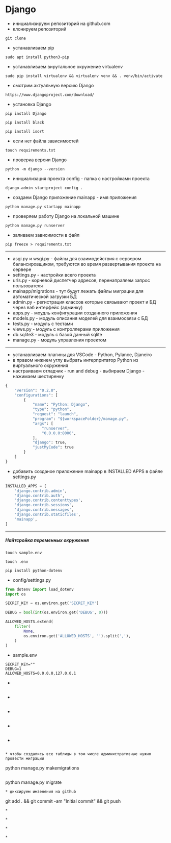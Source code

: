 # Django

* инициализируем репозиторий на github.com
* клонируем репозиторий
```
git clone
```
* устанавливаем pip
```
sudo apt install python3-pip
```
* устанавливаем вирутальное окружение virtualenv
```
sudo pip install virtualenv && virtualenv venv && . venv/bin/activate
```
* смотрим актуальную версию Django
```
https://www.djangoproject.com/download/
```
* установка Django
```
pip install Django
```
```
pip install black
```
```
pip install isort
```
* если нет файла зависимостей
```
touch requirements.txt
```
* проверка версии Django
```
python -m django --version
```
* инициализация проекта config - папка с настройками проекта
```
django-admin startproject config .
```
* создаем Django приложение mainapp - имя приложения
```
python manage.py startapp mainapp
```
* проверяем работу Django на локальной машине
```
python manage.py runserver
```
* заливаем зависимости в файл
```
pip freeze > requirements.txt
```
---
* asgi.py и wsgi.py - файлы для взаимодействия с сервером балансировщиком, требуются во время развертывания проекта на сервере
* settings.py - настройки всего проекта
* urls.py - корневой диспетчер адресов, перенапраляем запрос пользователя
* mainapp/migrations - тут будут лежать файлы миграции для автоматической загрузки БД
* admin.py - регистрация классов которые связывают проект и БД через вэб интерфейс (админку)
* apps.py - моудль конфигурации созданного приложения
* models.py - модуль описания моделей для взаимосвязи с БД
* tests.py - модуль с тестами
* views.py - модуль с контроллерами приложения
* db.sqlite3 - модуль с базой данный sqlite
* manage.py - модуль управления проектом
---
* устанавливаем плагины для VSCode - Python, Pylance, Djaneiro
* в правом нижнем углу выбрать интерпритатор Python из виртуального окружения
* настраиваем отладчик - run and debug - выбираем Django - нажимаем шестиренку
```python
{
    "version": "0.2.0",
    "configurations": [
        {
            "name": "Python: Django",
            "type": "python",
            "request": "launch",
            "program": "${workspaceFolder}/manage.py",
            "args": [
                "runserver",
                "0.0.0.0:8000",
            ],
            "django": true,
            "justMyCode": true
        }
    ]
}
```
* добавить созданое приложение mainapp в INSTALLED APPS в файле settings.py
```python
INSTALLED_APPS = [
    'django.contrib.admin',
    'django.contrib.auth',
    'django.contrib.contenttypes',
    'django.contrib.sessions',
    'django.contrib.messages',
    'django.contrib.staticfiles',
    'mainapp',
]
```
---
##### Найтсройка переменных окружения
```
touch sample.env
```
```
touch .env
```
```
pip install python-dotenv
```
* config/settings.py
```python
from dotenv import load_dotenv
import os

SECRET_KEY = os.environ.get('SECRET_KEY')

DEBUG = bool(int(os.environ.get('DEBUG', 0)))

ALLOWED_HOSTS.extend(
    filter(
        None,
        os.environ.get('ALLOWED_HOSTS', '').split(','),
    )
)
```
* sample.env
```
SECRET_KEY=""
DEBUG=1
ALLOWED_HOSTS=0.0.0.0,127.0.0.1
```
* 
```

```
* 
```

```
* 
```

```
* 
```

```
* 
```

```
```
* чтобы создались все таблицы в том числе административные нужно провести миграции
```
python manage.py makemigrations
```
```
python manage.py migrate
```
* фиксируем имзенения на github
```
git add . && git commit -am "Initial commit" && git push
```
* 
```

```
* 
```

```
* 
```

```
* 
```

```

